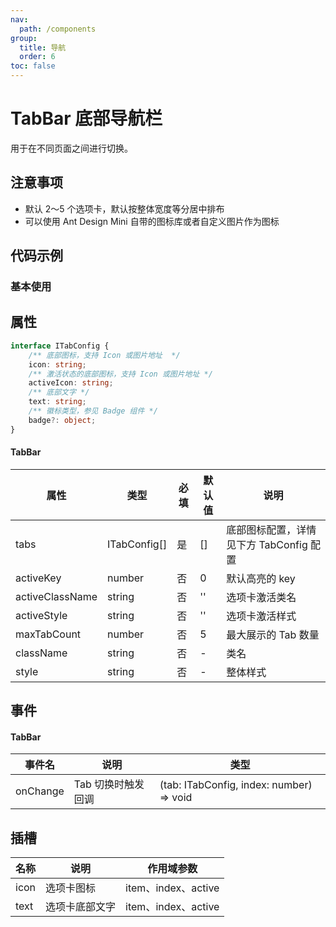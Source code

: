 ```yaml
---
nav:
  path: /components
group:
  title: 导航
  order: 6
toc: false
---
```

# TabBar 底部导航栏
用于在不同页面之间进行切换。

## 注意事项

- 默认 2～5 个选项卡，默认按整体宽度等分居中排布
- 可以使用 Ant Design Mini 自带的图标库或者自定义图片作为图标

## 代码示例
### 基本使用
<code src='../../demo/pages/TabBar'></code>

## 属性
``` typescript
interface ITabConfig {
    /** 底部图标，支持 Icon 或图片地址  */
    icon: string;
    /** 激活状态的底部图标，支持 Icon 或图片地址 */
    activeIcon: string;
    /** 底部文字 */
    text: string;
    /** 徽标类型，参见 Badge 组件 */
    badge?: object;
}
```

#### TabBar
| 属性 | 类型 | 必填 | 默认值 | 说明 |
| -----|-----|-----|-----|----- |
| tabs | ITabConfig[] | 是 | [] | 底部图标配置，详情见下方 TabConfig 配置 |
| activeKey | number | 否 |  0  |  默认高亮的 key |
| activeClassName | string | 否 |  ''  |  选项卡激活类名 |
| activeStyle | string | 否 |  ''  |  选项卡激活样式 |
| maxTabCount | number | 否 |  5  |  最大展示的 Tab 数量 |
| className | string | 否 | -| 类名 |
| style | string | 否 | -| 整体样式 |



## 事件

#### TabBar
| 事件名 | 说明 | 类型 |
| -----|-----|-----|
| onChange | Tab 切换时触发回调 |(tab: ITabConfig, index: number) => void|

## 插槽

| 名称 | 说明 | 作用域参数 |
| ----|----|----|
| icon | 选项卡图标 | item、index、active |
| text | 选项卡底部文字 | item、index、active |

